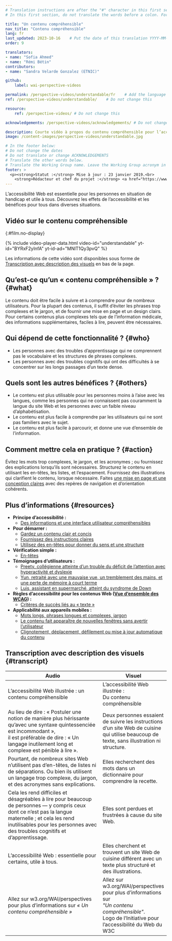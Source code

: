 ```yaml
---
# Translation instructions are after the "#" character in this first section. They are comments that do not show up in the web page. You do not need to translate the instructions after "#".
# In this first section, do not translate the words before a colon. For example, do not translate "title:". Do translate the text after "title:"

title: "Un contenu compréhensible"
nav_title: "Contenu compréhensible"
lang: fr
last_updated: 2023-10-16    # Put the date of this translation YYYY-MM-DD (with month in the middle)
order: 9

translators: 
- name: "Sofia Ahmed"
- name: "Rémi Bétin"
contributors:
- name: "Sandra Velarde Gonzalez (ETNIC)"

github:
    label: wai-perspective-videos

permalink: /perspective-videos/understandable/fr    # Add the language shortcode to the end, with no slash at the end. For example /path/to/file/fr
ref: /perspective-videos/understandable/    # Do not change this

resource:
    ref: /perspective-videos/ # Do not change this

acknowledgements: /perspective-videos/acknowledgements/ # Do not change this

description: Courte vidéo à propos du contenu compréhensible pour l’accessibilité Web - de quoi s’agit-il, qui en bénéficie, et comment mettre cela en pratique.
image: /content-images/perspective-videos/understandable.jpg

# In the footer below:
# Do not change the dates
# Do not translate or change ACKNOWLEDGEMENTS
# Translate the other words below.
# Translate the Working Group name. Leave the Working Group acronym in English.
footer: >
  <p><strong>Statut :</strong> Mise à jour : 23 janvier 2019.<br>
    <strong>Rédacteur et chef du projet :</strong> <a href="https://www.w3.org/People/shadi">Shadi Abou-Zahra</a>. Développé par le <a href="https://www.w3.org/WAI/EO/">Groupe de travail Éducation et Promotion</a> avec le soutien du projet <a href="https://www.w3.org/WAI/DEV/">WAI-DEV</a>, co-financé par la Commission européenne (CE). Mis à jour avec le soutien de la Fondation Ford. ACKNOWLEDGEMENTS.</p>
---
```


L’accessibilité Web est essentielle pour les personnes en situation de handicap et utile à tous. Découvrez les effets de l’accessibilité et les bénéfices pour tous dans diverses situations.

## Vidéo sur le contenu compréhensible
{:#film.no-display}

{% include video-player-data.html
    video-id="understandable"
    yt-id="BYRxF2yInfA"
    yt-id-ad="MNlT1Qy3pvQ"
%}

Les informations de cette vidéo sont disponibles sous forme de [Transcription avec description des visuels](#transcript) en bas de la page.

Qu’est-ce qu’un « contenu compréhensible » ? {#what}
---------------------------------

Le contenu doit être facile à suivre et à comprendre pour de nombreux utilisateurs. Pour la plupart des contenus, il suffit d’éviter les phrases trop complexes et le jargon, et de fournir une mise en page et un design clairs. Pour certains contenus plus complexes tels que de l’information médicale, des informations supplémentaires, faciles à lire, peuvent être nécessaires.

Qui dépend de cette fonctionnalité ? {#who}
----------------------------

-   Les personnes avec des troubles d’apprentissage qui ne comprennent pas le vocabulaire et les structures de phrases complexes.
-   Les personnes avec des troubles cognitifs qui ont des difficultés à se concentrer sur les longs passages d’un texte dense.

Quels sont les autres bénéfices ? {#others}
---------------------------------

-   Le contenu est plus utilisable pour les personnes moins à l’aise avec les langues, comme les personnes qui ne connaissent pas couramment la langue du site Web et les personnes avec un faible niveau d’alphabétisation.
-   Le contenu est plus facile à comprendre par les utilisateurs qui ne sont pas familiers avec le sujet.
-   Le contenu est plus facile à parcourir, et donne une vue d’ensemble de l’information.

Comment mettre cela en pratique ? {#action}
--------------------------------------

Évitez les mots trop complexes, le jargon, et les acronymes ; ou fournissez des explications lorsqu’ils sont nécessaires. Structurez le contenu en utilisant les en-têtes, les listes, et l’espacement. Fournissez des illustrations qui clarifient le contenu, lorsque nécessaire. Faites [une mise en page et une conception claires](/perspective-videos/layout/) avec des repères de navigation et d’orientation cohérents.

Plus d’informations {#resources}
----------

-   **Principe d’accessibilité :**
    -   [Des informations et une interface utilisateur compréhensibles](/fundamentals/accessibility-principles/#understandable)
-   **Pour démarrer :**
    -   [Gardez un contenu clair et concis](/tips/writing/#keep-content-clear-and-concise) 
    -   [Fournissez des instructions claires](/tips/writing/#provide-clear-instructions) 
    -   [Utilisez des en-têtes pour donner du sens et une structure](/tips/writing/#use-headings-to-convey-meaning-and-structure) 
-   **Vérification simple :**
    -   [En-têtes](/test-evaluate/preliminary/#headings) 
-   **Témoignages d’utilisateurs :**
    -   [Preety, collégienne atteinte d’un trouble du déficit de l’attention avec hyperactivité et dyslexie](/people-use-web/user-stories/#classroomstudent)
    -   [Yun, retraité avec une mauvaise vue, un tremblement des mains, et une perte de mémoire à court terme](/people-use-web/user-stories/#retiree)
    -   [Luis, assistant en supermarché, atteint du syndrome de Down](/people-use-web/user-stories/#supermarketassistant)
-   **Règles d’accessibilité pour les contenus Web ([Vue d’ensemble des WCAG](/standards-guidelines/wcag/)) :**
    -   [Critères de succès liés au « texte »](https://www.w3.org/WAI/WCAG21/quickref/?tags=text) 
-   **Applicabilité aux appareils mobiles :**
    -   [Mots longs, phrases longues et complexes, jargon](/standards-guidelines/shared-experiences/#complex) 
    -   [Le contenu fait apparaître de nouvelles fenêtres sans avertir l’utilisateur](/standards-guidelines/shared-experiences/#popups) 
    -   [Clignotement, déplacement, défilement ou mise à jour automatique du contenu](/standards-guidelines/shared-experiences/#dynamic) 

## Transcription avec description des visuels {#transcript}

 <table>
  <thead>
    <tr>
      <th width="65%">Audio</th>
      <th>Visuel</th>
    </tr>
  </thead>
  <tbody>
    <tr>
      <td>L’accessibilité Web illustrée : un contenu compréhensible</td>
      <td>L’accessibilité Web illustrée :<br>
        Du contenu compréhensible</td>
    </tr>
    <tr>
      <td>Au lieu de dire : « Postuler une notion de manière plus hérissante qu’avec une syntaxe quintessenciée est incommodant »,<br>
        il est préférable de dire : « Un langage inutilement long et complexe est pénible à lire ».</td>
      <td>Deux personnes essaient de suivre les instructions d’un site Web de cuisine qui utilise beaucoup de texte, sans illustration ni structure.</td>
    </tr>
    <tr>
      <td>Pourtant, de nombreux sites Web n’utilisent pas d’en-têtes, de listes ni de séparations. Ou bien ils utilisent un langage trop complexe, du jargon, et des acronymes sans explications.</td>
      <td>Elles recherchent des mots dans un dictionnaire pour comprendre la recette.</td>
    </tr>
    <tr>
      <td>Cela les rend difficiles et désagréables à lire pour beaucoup de personnes &mdash; y compris ceux dont ce n’est pas la langue maternelle ; et cela les rend inutilisables pour les personnes avec des troubles cognitifs et d’apprentissage.</td>
      <td>Elles sont perdues et frustrées à cause du site Web.</td>
    </tr>
    <tr>
      <td>L’accessibilité Web : essentielle pour certains, utile à tous.</td>
      <td>Elles cherchent et trouvent un site Web de cuisine différent avec un texte plus structuré et des illustrations.</td>
    </tr>
    <tr>
      <td>Allez sur w3.org/WAI/perspectives pour plus d’informations sur <em>« Un contenu compréhensible »</em></td>
      <td>Allez sur<br>
        w3.org/WAI/perspectives<br>
        pour plus d’informations sur<br>
        <em>"Un contenu compréhensible"</em>.<br>
        Logo de l’Initiative pour l’accessibilité du Web du W3C</td>
    </tr>
  </tbody>
</table>
